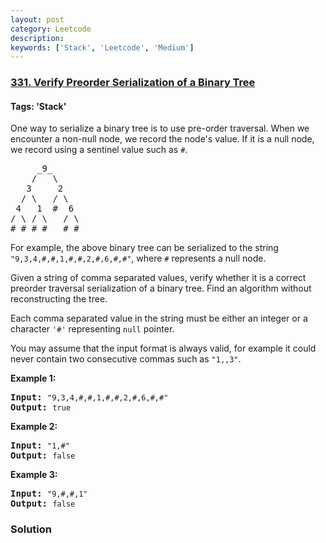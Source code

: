 ```yaml
---
layout: post
category: Leetcode
description: 
keywords: ['Stack', 'Leetcode', 'Medium']
---
```

### [331. Verify Preorder Serialization of a Binary Tree](https://leetcode.com/problems/verify-preorder-serialization-of-a-binary-tree)

#### Tags: 'Stack'

<div class="content__u3I1 question-content__JfgR"><div><p>One way to serialize a binary tree is to use pre-order traversal. When we encounter a non-null node, we record the node's value. If it is a null node, we record using a sentinel value such as <code>#</code>.</p>
<pre>     _9_
    /   \
   3     2
  / \   / \
 4   1  #  6
/ \ / \   / \
# # # #   # #
</pre>
<p>For example, the above binary tree can be serialized to the string <code>"9,3,4,#,#,1,#,#,2,#,6,#,#"</code>, where <code>#</code> represents a null node.</p>
<p>Given a string of comma separated values, verify whether it is a correct preorder traversal serialization of a binary tree. Find an algorithm without reconstructing the tree.</p>
<p>Each comma separated value in the string must be either an integer or a character <code>'#'</code> representing <code>null</code> pointer.</p>
<p>You may assume that the input format is always valid, for example it could never contain two consecutive commas such as <code>"1,,3"</code>.</p>
<p><b>Example 1:</b></p>
<pre><strong>Input: </strong><code>"9,3,4,#,#,1,#,#,2,#,6,#,#"</code>
<strong>Output: </strong><code>true</code></pre>
<p><b>Example 2:</b></p>
<pre><strong>Input: </strong><code>"1,#"</code>
<strong>Output: </strong><code>false</code>
</pre>
<p><b>Example 3:</b></p>
<pre><strong>Input: </strong><code>"9,#,#,1"</code>
<strong>Output: </strong><code>false</code></pre></div></div>

### Solution
